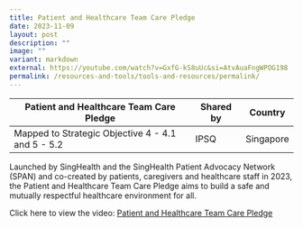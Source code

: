 ```yaml
---
title: Patient and Healthcare Team Care Pledge
date: 2023-11-09
layout: post
description: ""
image: ""
variant: markdown
external: https://youtube.com/watch?v=GxfG-kS8uUc&si=AtvAuaFngWPOG198
permalink: /resources-and-tools/tools-and-resources/permalink/
---
```

| Patient and Healthcare Team Care Pledge | Shared by | Country |
| -------- | -------- | -------- |
| Mapped to Strategic Objective 4 - 4.1 and 5 - 5.2  | IPSQ     | Singapore     |

Launched by SingHealth and the SingHealth Patient Advocacy Network (SPAN) and co-created by patients, caregivers and healthcare staff in 2023, the Patient and Healthcare Team Care Pledge aims to build a safe and mutually respectful healthcare environment for all.

Click here to view the video:
[Patient and Healthcare Team Care Pledge](https://youtube.com/watch?v=GxfG-kS8uUc&si=AtvAuaFngWPOG198)